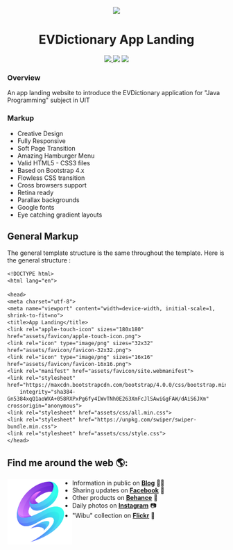<p align="center">
  <a href="https://meokisama.github.io">
    <img src="favicon/naruto.png" />
  </a>
</p>
<h1 align="center">EVDictionary App Landing</h1>

<p align="center">
  <a href="https://github.com/meokisama/meokisama.github.io/blob/develop/LICENSE">
    <img src="https://img.shields.io/badge/license-MIT-blue.svg"/>
  </a>
  <img src="https://img.shields.io/badge/PRs-welcome-brightgreen.svg"/>
  <a href="https://twitter.com/intent/follow?screen_name=meokiiii">
    <img src="https://img.shields.io/twitter/follow/meokiiii.svg?label=Follow%20@meokiiii"/>
  </a>
</p>

### Overview
An app landing website to introduce the EVDictionary application for "Java Programming" subject in UIT


### Markup
- Creative Design
- Fully Responsive
- Soft Page Transition
- Amazing Hamburger Menu
- Valid HTML5 - CSS3 files
- Based on Bootstrap 4.x
- Flowless CSS transition
- Cross browsers support
- Retina ready
- Parallax backgrounds
- Google fonts
- Eye catching gradient layouts

## General Markup
The general template structure is the same throughout the template. Here is the general structure :
```
<!DOCTYPE html>
<html lang="en">
 
<head>
<meta charset="utf-8">
<meta name="viewport" content="width=device-width, initial-scale=1, shrink-to-fit=no">
<title>App Landing</title>
<link rel="apple-touch-icon" sizes="180x180" href="assets/favicon/apple-touch-icon.png">
<link rel="icon" type="image/png" sizes="32x32" href="assets/favicon/favicon-32x32.png">
<link rel="icon" type="image/png" sizes="16x16" href="assets/favicon/favicon-16x16.png">
<link rel="manifest" href="assets/favicon/site.webmanifest">
<link rel="stylesheet" href="https://maxcdn.bootstrapcdn.com/bootstrap/4.0.0/css/bootstrap.min.css"
    integrity="sha384-Gn5384xqQ1aoWXA+058RXPxPg6fy4IWvTNh0E263XmFcJlSAwiGgFAW/dAiS6JXm" crossorigin="anonymous">
<link rel="stylesheet" href="assets/css/all.min.css">
<link rel="stylesheet" href="https://unpkg.com/swiper/swiper-bundle.min.css">
<link rel="stylesheet" href="assets/css/style.css">
</head>
```

## Find me around the web 🌎:
<a href="https://facebook.com/slytherinnn/"><img align="left" width="150" height="150" src="https://github.com/meokisama/meokisama/blob/master/image/2750554.png"> </a>
- Information in public on <a href="https://meokisama.github.io/">__Blog__</a> ✍🏾
- Sharing updates on <a href="https://facebook.com/slytherinnn/">__Facebook__</a> 💼
- Other products on <a href="https://www.behance.net/meokisama">__Behance__</a> 🏓
- Daily photos on <a href="https://www.instagram.com/hi.im.meoki/">__Instagram__</a> 📷
- "Wibu" collection on <a href="https://www.flickr.com/photos/meokisama/albums">__Flickr__</a> 👾
